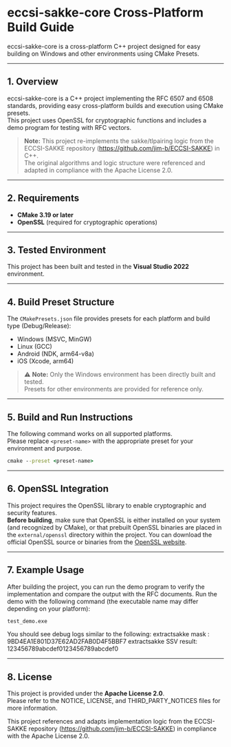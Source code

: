 # eccsi-sakke-core Cross-Platform Build Guide

eccsi-sakke-core is a cross-platform C++ project designed for easy building on Windows and other environments using CMake Presets.

---

## 1. Overview

eccsi-sakke-core is a C++ project implementing the RFC 6507 and 6508 standards, providing easy cross-platform builds and execution using CMake presets.  
This project uses OpenSSL for cryptographic functions and includes a demo program for testing with RFC vectors.

> **Note:** This project re-implements the sakke/tlpairing logic from the ECCSI-SAKKE repository (https://github.com/jim-b/ECCSI-SAKKE) in C++.  
> The original algorithms and logic structure were referenced and adapted in compliance with the Apache License 2.0.

---

## 2. Requirements

- **CMake 3.19 or later**
- **OpenSSL** (required for cryptographic operations)

---

## 3. Tested Environment

This project has been built and tested in the **Visual Studio 2022** environment.

---

## 4. Build Preset Structure

The `CMakePresets.json` file provides presets for each platform and build type (Debug/Release):

- Windows (MSVC, MinGW)
- Linux (GCC)
- Android (NDK, arm64-v8a)
- iOS (Xcode, arm64)

> ⚠️ **Note:** Only the Windows environment has been directly built and tested.  
> Presets for other environments are provided for reference only.

---

## 5. Build and Run Instructions

The following command works on all supported platforms.  
Please replace `<preset-name>` with the appropriate preset for your environment and purpose.

```cmd
cmake --preset <preset-name>
```

---

## 6. OpenSSL Integration

This project requires the OpenSSL library to enable cryptographic and security features.  
**Before building**, make sure that OpenSSL is either installed on your system (and recognized by CMake), or that prebuilt OpenSSL binaries are placed in the `external/openssl` directory within the project.
You can download the official OpenSSL source or binaries from the [OpenSSL website](https://www.openssl.org/).

---

## 7. Example Usage

After building the project, you can run the demo program to verify the implementation and compare the output with the RFC documents.
Run the demo with the following command (the executable name may differ depending on your platform):

```cmd
test_demo.exe
```

You should see debug logs similar to the following:
extractsakke mask :  9BD4EA1E801D37E62AD2FAB0D4F5BBF7
extractsakke SSV result: 123456789abcdef0123456789abcdef0

---

## 8. License

This project is provided under the **Apache License 2.0**.  
Please refer to the NOTICE, LICENSE, and THIRD_PARTY_NOTICES files for more information.

This project references and adapts implementation logic from the ECCSI-SAKKE repository (https://github.com/jim-b/ECCSI-SAKKE) in compliance with the Apache License 2.0.
